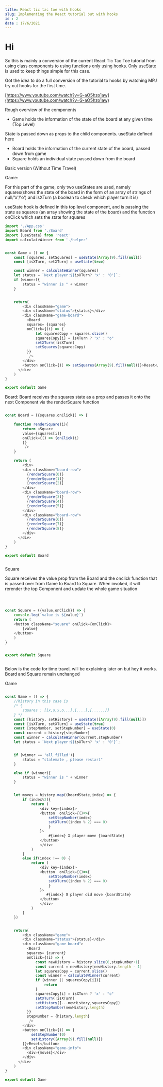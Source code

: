 ```yaml
---
title: React tic tac toe with hooks 
slug: Implementing the React tutorial but with hooks 
id : 2
date : 17/6/2021
---
```


# Hi 

So this is mainly a conversion of the current React Tic Tac Toe tutorial from using class components to using functions only using hooks. Only useState is used to keep things simple for this case. 

Got the idea to do a full conversion of the tutorial to hooks by watching MPJ try out hooks for the first time. 

[https://www.youtube.com/watch?v=G-aO5hzo1aw](https://www.youtube.com/watch?v=G-aO5hzo1aw) 

Rough overview of the components 

- Game holds the information of the state of the board at any given time (Top Level)

State is passed down as props to the child components. useState defined here

- Board holds the information of the current state of the board, passed down from game
- Square holds an individual state passed down from the board

Basic version (Without Time Travel)

Game: 

For this part of the game, only two useStates are used, namely squares(shows the state of the board in the form of an array of strings of null/'x'/'o') and isXTurn (a boolean to check which player turn it is)

useState hook is defined in this top level component, and is passing the state as squares (an array showing the state of the board) and the function onClick which sets the state for squares

```javascript
import './App.css' 
import Board from './Board'
import {useState} from 'react'
import calculateWinner from './helper'


const Game = () => {
    const [squares, setSquares] = useState(Array(9).fill(null))
    const [isXTurn, setXTurn] = useState(true)

    const winner = calculateWinner(squares)
    let status = `Next player:${isXTurn? 'x' : '0'}`;
    if (winner){
        status = "winner is " + winner
    }


    return(
        <div className="game">
        <div className="status">{status}</div>
        <div className="game-board">
          <Board
          squares= {squares}
          onClick={(i) => {
              let squaresCopy = squares.slice()
              squaresCopy[i] = isXTurn ? 'x' : "o"
              setXTurn(!isXTurn)
              setSquares(squaresCopy)
          }}
           />
        </div>
        <button onClick={() => setSquares(Array(9).fill(null))}>Reset</button>
      </div>
    )
}

export default Game


```

Board:
Board receives the squares state as a prop and passes it onto the next Component via the renderSquare function

```js

const Board = ({squares,onClick}) => {
    
    function renderSquare(i){
        return <Square 
        value={squares[i]}
        onClick={() => {onClick(i)
        }}
         />
    }
    
    return (
        <div>
        <div className="board-row">
          {renderSquare(0)}
          {renderSquare(1)}
          {renderSquare(2)}
        </div>
        <div className="board-row">
          {renderSquare(3)}
          {renderSquare(4)}
          {renderSquare(5)}
        </div>
        <div className="board-row">
          {renderSquare(6)}
          {renderSquare(7)}
          {renderSquare(8)}
        </div>
      </div>
    )
}

export default Board



```

Square 

Square receives the value prop from the Board and the onclick function that is passed over from Game to Board to Square. When invoked, it will rerender the top Component and update the whole game situation

```js



const Square = ({value,onClick}) => {
    console.log(`value is ${value}`)
    return (
    <button className="square" onClick={onClick}>
        {value}
    </button>
    )
}


export default Square



```




Below is the code for time travel, will be explaining later on but hey it works. Board and Square remain unchanged

Game


```js

const Game = () => {
    //history in this case is 
    /* {
        squares : [[x,o,x,o...],[....],[......]]
    } */
    const [history, setHistory] = useState([Array(9).fill(null)])
    const [isXTurn, setXTurn] = useState(true)
    const [stepNumber, setStepNumber] = useState(0)
    const current = history[stepNumber]
    const winner = calculateWinner(current,stepNumber)
    let status = `Next player:${isXTurn? 'x' : '0'}`;


    if (winner == 'all filled'){
        status = "stalemate , please restart"
    }

    else if (winner){
        status = "winner is " + winner
    }


    let moves = history.map((boardState,index) => {
        if (index%2){
            return (
                <div key={index}>
                <button  onClick={()=>{
                    setStepNumber(index)
                    setXTurn((index % 2) === 0)
                    }
                }>
                    #{index} X player move {boardState}
                </button>
                </div>
            )
        }
        else if(index !== 0) {
            return (
                <div key={index}>
                <button  onClick={()=>{
                    setStepNumber(index)
                    setXTurn((index % 2) === 0)
                    }
                }>
                   #{index} O player did move {boardState}
                </button>
                </div>
            )
        }
    })


    return(
        <div className="game">
        <div className="status">{status}</div>
        <div className="game-board">
          <Board
          squares= {current}
          onClick={(i) => {
              const newHistory = history.slice(0,stepNumber+1)
              const current = newHistory[newHistory.length - 1]
              let squaresCopy = current.slice()
              const winner = calculateWinner(current)
              if (winner || squaresCopy[i]){
                  return
              }
              squaresCopy[i] = isXTurn ? 'x' : "o"
              setXTurn(!isXTurn)
              setHistory([...newHistory,squaresCopy])
              setStepNumber(newHistory.length)
          }}
          stepNumber = {history.length}
           />
        </div>
        <button onClick={() => {
            setStepNumber(0)
            setHistory([Array(9).fill(null)])
        }}>Reset</button>
        <div className="game-info">
          <div>{moves}</div>
        </div>
      </div>
    )
}

export default Game






```

